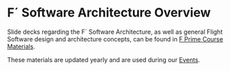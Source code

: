 # F´ Software Architecture Overview

Slide decks regarding the F´ Software Architecture, as well as general Flight Software design and architecture concepts, can be found in [F Prime Course Materials](https://github.com/fprime-community/fprime-course-materials).  

These materials are updated yearly and are used during our [Events](https://fprime.jpl.nasa.gov/events/).


